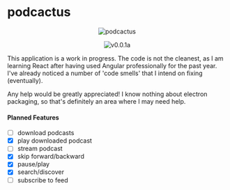 # podcactus
<p align="center">
    <img src="https://rawgit.com/pulse0ne/podcactus/master/icon.png" alt="podcactus">
</p>
<p align="center">
    <img src="https://img.shields.io/badge/version-0.0.1a-blue.svg" alt="v0.0.1a">
</p>

This application is a work in progress. The code is not the cleanest, as I am learning React after having used Angular professionally for the past year. I've already noticed a number of 'code smells' that I intend on fixing (eventually).

Any help would be greatly appreciated! I know nothing about electron packaging, so that's definitely an area where I may need help.

#### Planned Features
-[ ] download podcasts
-[x] play downloaded podcast
-[ ] stream podcast
-[x] skip forward/backward
-[x] pause/play
-[x] search/discover
-[ ] subscribe to feed
